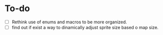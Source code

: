 # To-do

- [ ] Rethink use of enums and macros to be more organized.
- [ ] find out if exist a way to dinamically adjust sprite size based o map size.
